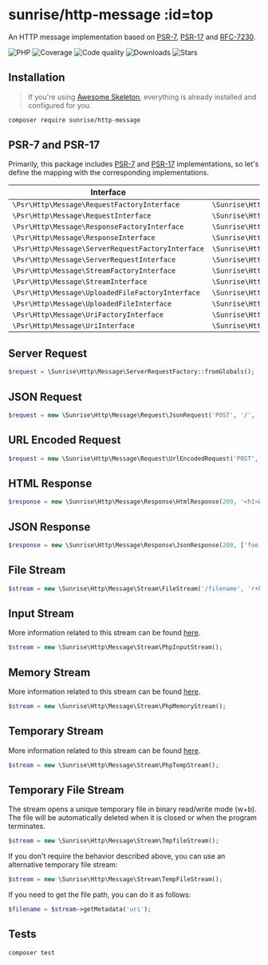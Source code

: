 # sunrise/http-message :id=top

An HTTP message implementation based on [PSR-7](https://www.php-fig.org/psr/psr-7/), [PSR-17](https://www.php-fig.org/psr/psr-17/) and [RFC-7230](https://datatracker.ietf.org/doc/html/rfc7230).

![PHP](https://img.shields.io/packagist/dependency-v/sunrise/http-message/php?style=social&logo=php&label=PHP)
![Coverage](https://img.shields.io/scrutinizer/coverage/g/sunrise-php/http-message?style=social)
![Code quality](https://img.shields.io/scrutinizer/quality/g/sunrise-php/http-message?style=social)
![Downloads](https://img.shields.io/packagist/dt/sunrise/http-message?style=social)
![Stars](https://img.shields.io/github/stars/sunrise-php/http-message?style=social)

## Installation

> If you're using [Awesome Skeleton](/docs/packages/sunrise/awesome-skeleton/), everything is already installed and configured for you.

```bash
composer require sunrise/http-message
```

## PSR-7 and PSR-17

Primarily, this package includes [PSR-7](https://www.php-fig.org/psr/psr-7/) and [PSR-17](https://www.php-fig.org/psr/psr-17/) implementations,
so let's define the mapping with the corresponding implementations.

| Interface                                         | Implementation                               |
|---------------------------------------------------|----------------------------------------------|
| `\Psr\Http\Message\RequestFactoryInterface`       | `\Sunrise\Http\Message\RequestFactory`       |
| `\Psr\Http\Message\RequestInterface`              | `\Sunrise\Http\Message\Request`              |
| `\Psr\Http\Message\ResponseFactoryInterface`      | `\Sunrise\Http\Message\ResponseFactory`      |
| `\Psr\Http\Message\ResponseInterface`             | `\Sunrise\Http\Message\Response`             |
| `\Psr\Http\Message\ServerRequestFactoryInterface` | `\Sunrise\Http\Message\ServerRequestFactory` |
| `\Psr\Http\Message\ServerRequestInterface`        | `\Sunrise\Http\Message\ServerRequest`        |
| `\Psr\Http\Message\StreamFactoryInterface`        | `\Sunrise\Http\Message\StreamFactory`        |
| `\Psr\Http\Message\StreamInterface`               | `\Sunrise\Http\Message\Stream`               |
| `\Psr\Http\Message\UploadedFileFactoryInterface`  | `\Sunrise\Http\Message\UploadedFileFactory`  |
| `\Psr\Http\Message\UploadedFileInterface`         | `\Sunrise\Http\Message\UploadedFile`         |
| `\Psr\Http\Message\UriFactoryInterface`           | `\Sunrise\Http\Message\UriFactory`           |
| `\Psr\Http\Message\UriInterface`                  | `\Sunrise\Http\Message\Uri`                  |

## Server Request

```php
$request = \Sunrise\Http\Message\ServerRequestFactory::fromGlobals();
```

## JSON Request

```php
$request = new \Sunrise\Http\Message\Request\JsonRequest('POST', '/', ['foo' => 'bar']);
```

## URL Encoded Request

```php
$request = new \Sunrise\Http\Message\Request\UrlEncodedRequest('POST', '/', ['foo' => 'bar']);
```

## HTML Response

```php
$response = new \Sunrise\Http\Message\Response\HtmlResponse(200, '<h1>Welcome!</h1>');
```

## JSON Response

```php
$response = new \Sunrise\Http\Message\Response\JsonResponse(200, ['foo' => 'bar']);
```

## File Stream

```php
$stream = new \Sunrise\Http\Message\Stream\FileStream('/filename', 'r+b');
```

## Input Stream

More information related to this stream can be found [here](https://www.php.net/manual/en/wrappers.php.php).

```php
$stream = new \Sunrise\Http\Message\Stream\PhpInputStream();
```

## Memory Stream

More information related to this stream can be found [here](https://www.php.net/manual/en/wrappers.php.php).

```php
$stream = new \Sunrise\Http\Message\Stream\PhpMemoryStream();
```

## Temporary Stream

More information related to this stream can be found [here](https://www.php.net/manual/en/wrappers.php.php).

```php
$stream = new \Sunrise\Http\Message\Stream\PhpTempStream();
```

## Temporary File Stream

The stream opens a unique temporary file in binary read/write mode (w+b).
The file will be automatically deleted when it is closed or when the program terminates.

```php
$stream = new \Sunrise\Http\Message\Stream\TmpfileStream();
```

If you don't require the behavior described above, you can use an alternative temporary file stream:

```php
$stream = new \Sunrise\Http\Message\Stream\TempFileStream();
```

If you need to get the file path, you can do it as follows:

```php
$filename = $stream->getMetadata('uri');
```

## Tests

```bash
composer test
```
